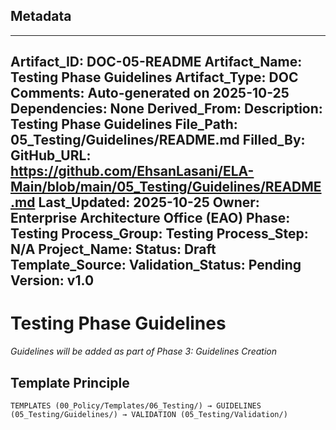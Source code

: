## Metadata
---
Artifact_ID: DOC-05-README
Artifact_Name: Testing Phase Guidelines
Artifact_Type: DOC
Comments: Auto-generated on 2025-10-25
Dependencies: None
Derived_From: 
Description: Testing Phase Guidelines
File_Path: 05_Testing/Guidelines/README.md
Filled_By: 
GitHub_URL: https://github.com/EhsanLasani/ELA-Main/blob/main/05_Testing/Guidelines/README.md
Last_Updated: 2025-10-25
Owner: Enterprise Architecture Office (EAO)
Phase: Testing
Process_Group: Testing
Process_Step: N/A
Project_Name: 
Status: Draft
Template_Source: 
Validation_Status: Pending
Version: v1.0
---
# Testing Phase Guidelines

*Guidelines will be added as part of Phase 3: Guidelines Creation*

## Template Principle
```
TEMPLATES (00_Policy/Templates/06_Testing/) → GUIDELINES (05_Testing/Guidelines/) → VALIDATION (05_Testing/Validation/)
```
